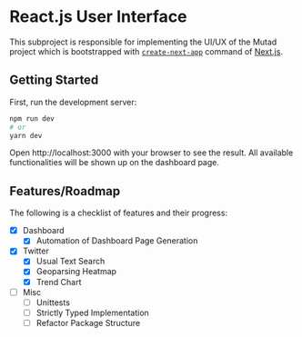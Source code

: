 # React.js User Interface
This subproject is responsible for implementing the UI/UX of the Mutad project
which is bootstrapped with [`create-next-app`](https://github.com/vercel/next.js/tree/canary/packages/create-next-app)
command of [Next.js](https://nextjs.org/).

## Getting Started
First, run the development server:

```bash
npm run dev
# or
yarn dev
```

Open http://localhost:3000 with your browser to see the result.
All available functionalities will be shown up on the dashboard page.

## Features/Roadmap
The following is a checklist of features and their progress:
- [x] Dashboard
    - [x] Automation of Dashboard Page Generation
- [x] Twitter
    - [x] Usual Text Search
    - [x] Geoparsing Heatmap
    - [x] Trend Chart
- [ ] Misc
    - [ ] Unittests
    - [ ] Strictly Typed Implementation
    - [ ] Refactor Package Structure
